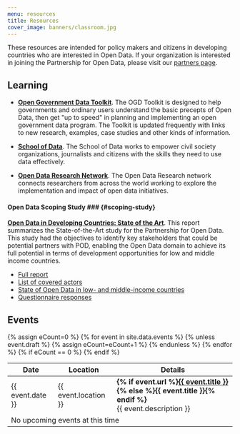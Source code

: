 ```yaml
---
menu: resources
title: Resources
cover_image: banners/classroom.jpg
---
```


These resources are intended for policy makers and citizens in developing countries who are interested in Open Data. If your organization is interested
in joining the Partnership for Open Data, please visit our [partners page](partners.html).

## Learning

* **[Open Government Data Toolkit](http://data.worldbank.org/ogd)**. The OGD Toolkit is
designed to help governments and ordinary users understand the basic precepts of Open Data, then get "up to speed" in planning and implementing an open government data program. 
The Toolkit is updated frequently with links to new research, examples, case studies and other kinds of information.

* **[School of Data](http://schoolofdata.org)**. The School of Data works to empower civil society organizations, journalists
and citizens with the skills they need to use data effectively.

* **[Open Data Research Network](http://opendataresearch.org)**. The Open Data Research network connects
researchers from across the world working to explore the implementation and impact of open data initiatives.


#### Open Data Scoping Study ### {#scoping-study}

**[Open Data in Developing Countries: State of the Art][soa-report]**. This report summarizes the State-of-the-Art study for the
Partnership for Open Data. This study had the objectives to identify key stakeholders that could be potential partners with POD,
enabling the Open Data domain to achieve its full potential in terms of development opportunities for low and middle income countries.

* [Full report][soa-report]
* [List of covered actors][soa-actors]
* [State of Open Data in low- and middle-income countries][soa-countries]
* [Questionnaire responses][soa-survey]


[soa-report]: https://docs.google.com/document/d/1FMyfLu-jouL7j7Pw0kEwUn_B07aZ9IX3vlFGqPO0gX0/edit
[soa-actors]: https://docs.google.com/a/sbc4d.com/spreadsheet/ccc?key=0Aj2gGPdyh5L7dEJFVmNiZ0dUMjhrcHQzNEY3X1VDMXc#gid=0
[soa-countries]: https://docs.google.com/a/sbc4d.com/spreadsheet/ccc?key=0Aj2gGPdyh5L7dHdnNEpWMTlHa05fTVktbi1QNHBBVmc#gid=0
[soa-survey]: https://docs.google.com/a/sbc4d.com/spreadsheet/ccc?key=0Aj2gGPdyh5L7dFhvdzVhY0RpdEtPNkdCZkgzRU5wT2c#gid=0 

## Events

<table class="events">
<thead>
<tr>
<th>Date</th>
<th>Location</th>
<th>Details</th>
</tr>
</thead>
<tbody>
{% assign eCount=0 %}
{% for event in site.data.events %}
{% unless event.draft %}
{% assign eCount=eCount+1 %}
<tr>
<td>{{ event.date }}</td>
<td>{{ event.location }}</td>
<td><strong>{% if event.url %}<a href="{{ event.url }}">{{ event.title }}</a>{% else %}{{ event.title }}{% endif %}</strong><br/>{{ event.description }}</td>
</tr>
{% endunless %}
{% endfor %}
{% if eCount == 0 %}
<tr><td class="empty" colspan="3">No upcoming events at this time</td></tr>
{% endif %}
</tbody>
</table>
